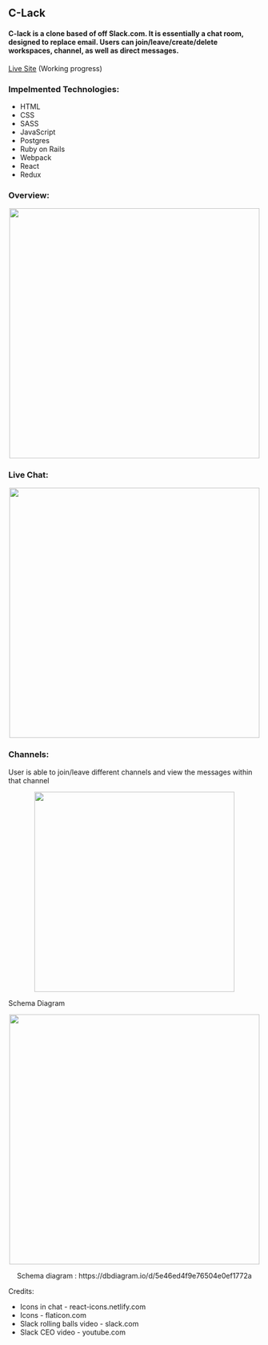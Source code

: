 
## C-Lack
#### C-lack is a clone based of off Slack.com. It is essentially a chat room, designed to replace email. Users can join/leave/create/delete workspaces, channel, as well as direct messages.
<a href="https://c-lack.herokuapp.com">Live Site</a> (Working progress)

### Impelmented Technologies:

- HTML
- CSS
- SASS
- JavaScript
- Postgres
- Ruby on Rails
- Webpack
- React
- Redux

### Overview:

<p align="center">
<img src="app/assets/images/C-lack.gif" width=500  align=center>
</p>

### Live Chat:

<p align="center">
<img src="https://user-images.githubusercontent.com/50147749/75049129-a8fa6b00-5497-11ea-87f5-43c92bc8fd71.png" width=500  align=center>
</p>


### Channels:

User is able to join/leave different channels and view the messages within that channel

<p align="center">
<img src="https://user-images.githubusercontent.com/50147749/75048819-25407e80-5497-11ea-9ad9-343f62e16d45.png" height=400 align=center>
</p>

Schema Diagram

<p align="center">
<img src="https://user-images.githubusercontent.com/50147749/75047593-06d98380-5495-11ea-9297-8710fcbe9363.png" width=500 >
</p>    
<p align="center" >
Schema diagram : https://dbdiagram.io/d/5e46ed4f9e76504e0ef1772a
</p>


Credits:
    
- Icons in chat - react-icons.netlify.com   
- Icons - flaticon.com
- Slack rolling balls video - slack.com
- Slack CEO video - youtube.com
    
